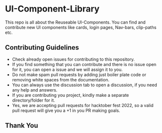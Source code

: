 # UI-Component-Library
This repo is all about the Reuseable UI-Components. You can find and contribute new UI components like cards, login pages, Nav-bars, clip-paths etc.

## Contributing Guidelines
- Check already open issues for contributing to this repository.
- If you find something that you can contribute and there is no issue open for it, you can open a issue and we will assign it to you.
- Do not make spam pull requests by adding just boiler plate code or removing white spaces from the documentation.
- You can always use the discussion tab to open a discussion, if you need any help and answers.
- If you are contributing you project, kindly make a separate directory/folder for it.
- Yes, we are accepting pull requests for hacktober fest 2022, so a valid pull request will give you a +1 in you PR making goals.

## Thank You